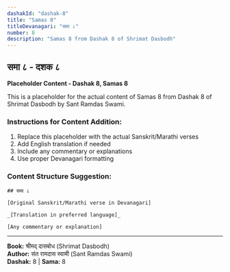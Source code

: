 ```yaml
---
dashakId: "dashak-8"
title: "Samas 8"
titleDevanagari: "समा ८"
number: 8
description: "Samas 8 from Dashak 8 of Shrimat Dasbodh"
---
```


## समा ८ - दशक ८

<!-- TODO: Add the actual Sanskrit/Marathi content here -->

**Placeholder Content - Dashak 8, Samas 8**

This is a placeholder for the actual content of Samas 8 from Dashak 8 of Shrimat Dasbodh by Sant Ramdas Swami.

### Instructions for Content Addition:
1. Replace this placeholder with the actual Sanskrit/Marathi verses
2. Add English translation if needed
3. Include any commentary or explanations
4. Use proper Devanagari formatting

### Content Structure Suggestion:
```
## समा ८

[Original Sanskrit/Marathi verse in Devanagari]

_[Translation in preferred language]_

[Any commentary or explanation]
```

---
**Book:** श्रीमद् दासबोध (Shrimat Dasbodh)  
**Author:** संत रामदास स्वामी (Sant Ramdas Swami)  
**Dashak:** 8 | **Sama:** 8
